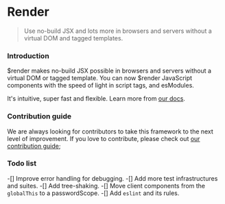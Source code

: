 # Render

> Use no-build JSX and lots more in browsers and servers without a virtual DOM and tagged templates.

### Introduction

$render makes no-build JSX possible in browsers and servers without a virtual DOM or tagged template. You can now $render JavaScript components with the speed of light in script tags, and esModules.

It's intuitive, super fast and flexible. Learn more from [our docs](render-docs.vercel.app).

### Contribution guide

We are always looking for contributors to take this framework to the next level of improvement. If you love to contribute, please check out [our contribution guide](/CONTRIBUTING.md);

### Todo list

-[] Improve error handling for debugging.
-[] Add more test infrastructures and suites.
-[] Add tree-shaking.
-[] Move client components from the `globalThis` to a passwordScope.
-[] Add `eslint` and its rules.